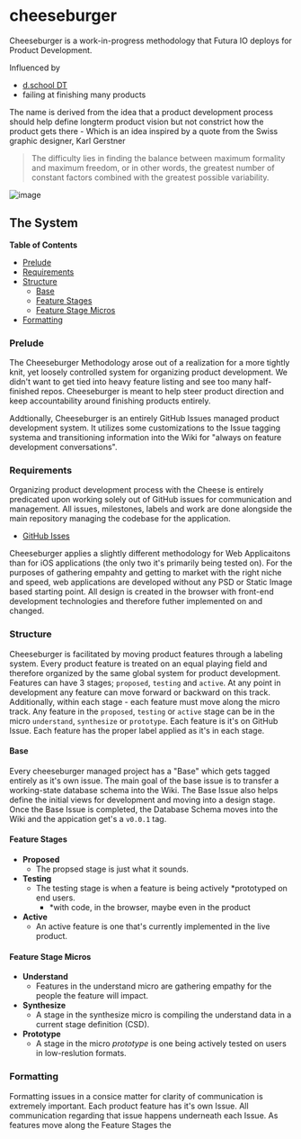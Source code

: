 # cheeseburger

Cheeseburger is a work-in-progress methodology that Futura IO deploys for Product Development.

Influenced by

  - [d.school DT](http://dschool.stanford.edu/)
  - failing at finishing many products

The name is derived from the idea that a product development process should help define longterm product vision but not constrict how the product gets there - Which is an idea inspired by a quote from the Swiss graphic designer, Karl Gerstner

> The difficulty lies in finding the balance between maximum formality and maximum freedom, or in other words, the greatest number of constant factors combined with the greatest possible variability.

![image](http://cl.ly/OqHB/Screen%20Shot%202013-05-08%20at%207.29.25%20PM.png)

## The System

**Table of Contents**
  - [Prelude](https://github.com/FuturaIO/cheeseburger#prelude)
  - [Requirements](https://github.com/FuturaIO/cheeseburger#requirements)
  - [Structure](https://github.com/FuturaIO/cheeseburger#structure)
  	- [Base](https://github.com/FuturaIO/cheeseburger#base)
    - [Feature Stages](https://github.com/FuturaIO/cheeseburger#feature-stages)
    - [Feature Stage Micros](https://github.com/FuturaIO/cheeseburger#feature-stage-micros)
  - [Formatting](https://github.com/FuturaIO/cheeseburger#formatting)


### Prelude
The Cheeseburger Methodology arose out of a realization for a more tightly knit, yet loosely controlled system for organizing product development. We didn't want to get tied into heavy feature listing and see too many half-finished repos. Cheeseburger is meant to help steer product direction and keep accountability around finishing products entirely.

Addtionally, Cheeseburger is an entirely GitHub Issues managed product development system. It utilizes some customizations to the Issue tagging systema and transitioning information into the Wiki for "always on feature development conversations". 

### Requirements
Organizing product development process with the Cheese is entirely predicated upon working solely out of GitHub issues for communication and management. All issues, milestones, labels and work are done alongside the main repository managing the codebase for the application.

  - [GitHub Isses](https://github.com/blog/831-issues-2-0-the-next-generation)

Cheeseburger applies a slightly different methodology for Web Applicaitons than for iOS applications (the only two it's primarily being tested on). For the purposes of gathering empahty and getting to market with the right niche and speed, web applications are developed without any PSD or Static Image based starting point. All design is created in the browser with front-end development technologies and therefore futher implemented on and changed. 

### Structure
Cheeseburger is facilitated by moving product features through a labeling system. Every product feature is treated on an equal playing field and therefore organized by the same global system for product development. Features can have 3 stages; `proposed`, `testing` and `active`. At any point in development any feature can move forward or backward on this track. Additionally, within each stage - each feature must move along the micro track. Any feature in the `proposed`, `testing` or `active` stage can be in the micro `understand`, `synthesize` or `prototype`. Each feature is it's on GitHub Issue. Each feature has the proper label applied as it's in each stage.


#### Base
Every cheeseburger managed project has a "Base" which gets tagged entirely as it's own issue. The main goal of the base issue is to transfer a working-state database schema into the Wiki. The Base Issue also helps define the initial views for development and moving into a design stage. Once the Base Issue is completed, the Database Schema moves into the Wiki and the appication get's a `v0.0.1` tag.

#### Feature Stages

  - **Proposed**
    - The propsed stage is just what it sounds.
  - **Testing**
    - The testing stage is when a feature is being actively *prototyped on end users.
      - *with code, in the browser, maybe even in the product
  - **Active**
    - An active feature is one that's currently implemented in the live product.

#### Feature Stage Micros

  - **Understand**
    - Features in the understand micro are gathering empathy for the people the feature will impact.
  - **Synthesize**
    - A stage in the synthesize micro is compiling the understand data in a current stage definition (CSD).
  - **Prototype**
    - A stage in the micro *prototype* is one being actively tested on users in low-reslution formats.
    
### Formatting
Formatting issues in a consice matter for clarity of communication is extremely important. Each product feature has it's own Issue. All communication regarding that issue happens underneath each Issue. As features move along the Feature Stages the 
